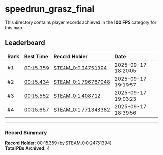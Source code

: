 # speedrun_grasz_final

This directory contains player records achieved in the **100 FPS** category for this map.

## Leaderboard

| Rank | Best Time | Record Holder | Date                |
| :--- | :-------- | :------------ | :------------------ |
| #1   | [00:15.359](./00015359_STEAM_0_0_24751394_20250917-182005.zip) | [STEAM_0:0:24751394](https://speedrun16.com/profile/STEAM_0:0:24751394)   | 2025-09-17 18:20:05 |
| #2   | [00:15.434](./00015434_STEAM_0_1_796767048_20250917-191957.zip) | [STEAM_0:1:796767048](https://speedrun16.com/profile/STEAM_0:1:796767048)   | 2025-09-17 19:19:57 |
| #3   | [00:15.552](./00015552_STEAM_0_1_408712_20250917-190323.zip) | [STEAM_0:1:408712](https://speedrun16.com/profile/STEAM_0:1:408712)   | 2025-09-17 19:03:23 |
| #4   | [00:15.657](./00015657_STEAM_0_1_771348382_20250917-183956.zip) | [STEAM_0:1:771348382](https://speedrun16.com/profile/STEAM_0:1:771348382)   | 2025-09-17 18:39:56 |

---

### Record Summary
**Record Holder:** [00:15.359](./00015359_STEAM_0_0_24751394_20250917-182005.zip) (by [STEAM_0:0:24751394](https://speedrun16.com/profile/STEAM_0:0:24751394))  
**Total PBs Archived:** 4